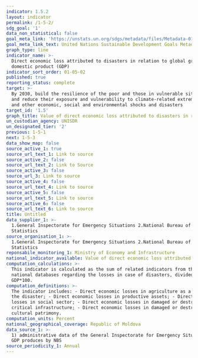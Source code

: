 ```yaml
---
indicator: 1.5.2
layout: indicator
permalink: /1-5-2/
sdg_goal: '1'
data_non_statistical: false
goal_meta_link: 'https://unstats.un.org/sdgs/metadata/files/Metadata-01-05-02.pdf'
goal_meta_link_text: United Nations Sustainable Development Goals Metadata (pdf 894kB)
graph_type: line
indicator_name: >-
  Direct economic loss attributed to disasters in relation to global gross
  domestic product (GDP)
indicator_sort_order: 01-05-02
published: true
reporting_status: complete
target: >-
  By 2030, build the resilience of the poor and those in vulnerable situations
  and reduce their exposure and vulnerability to climate-related extreme events
  and other economic, social and environmental shocks and disasters
target_id: '1.5'
graph_title: Value of direct economic loss attributed to disasters in relation to GDP
un_custodian_agency: UNISDR
un_designated_tier: '2'
previous: 1-5-1
next: 1-5-3
data_show_map: false
source_active_1: true
source_url_text_1: Link to source
source_active_2: false
source_url_text_2: Link to Source
source_active_3: false
source_url_3: Link to source
source_active_4: false
source_url_text_4: Link to source
source_active_5: false
source_url_text_5: Link to source
source_active_6: false
source_url_text_6: Link to source
title: Untitled
data_supplier_1: >-
  1.General Inspectorate for Emergency Situations 2.National Bureau of
  Statistics
source_organisation_1: >-
  1.General Inspectorate for Emergency Situations 2.National Bureau of
  Statistics
reponsabile_monitoring_1: Ministry of Economy and Infrastructure
national_indicator_available: Value of direct economic loss attributed to disasters in relation to GDP
computation_calculations: >-
  This indicator is calculated as the sum of related indicators from the
  national databases regarding the losses in case of disasters, divided to
  GDP*100.
computation_definitions: >-
  The indicator includes: - Direct economic losses in agriculture as a result of
  the disaster; - Direct economic losses in productive assets; - Direct economic
  losses in social sector; - Direct economic losses in damaged or destroyed
  critical infrastructure; - Direct economic losses in damaged or destroyed
  cultural patrimony.
computation_units: Percent
national_geographical_coverage: Republic of Moldova
data_source_1: >-
  1) administrative data of the General Inspectorate for Emergency Situations 2)
  GDP produces by NBS 
source_periodicity_1: Annual
---
```


